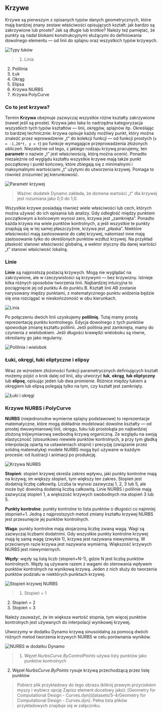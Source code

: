 

## Krzywe

Krzywe są pierwszym z opisanych typów danych geometrycznych, które mają bardziej znany zestaw właściwości opisujących kształt: jak bardzo są zakrzywione lub proste? Jak są długie lub krótkie? Należy też pamiętać, że punkty są nadal blokami konstrukcyjnymi służącymi do definiowania dowolnego elementu — od linii do splajnu oraz wszystkich typów krzywych.

![Typy łuków](images/5-4/CurveTypes.jpg)

> 1. Linia
2. Polilinia
3. Łuk
4. Okrąg
5. Elipsa
6. Krzywa NURBS
7. Krzywa PolyCurve

### Co to jest krzywa?

Termin **Krzywa** obejmuje zazwyczaj wszystkie różne kształty zakrzywione (nawet jeśli są proste). Krzywa jako taka to nadrzędna kategoryzacja wszystkich tych typów kształtów — linii, okręgów, splajnów itp. Określając to bardziej technicznie: krzywa opisuje każdy możliwy punkt, który można znaleźć przez wprowadzenie „t” do kolekcji funkcji — od funkcji prostych (```x = -1,26*t, y = t```) po funkcje wymagające przeprowadzenia złożonych obliczeń. Niezależnie od tego, z jakiego rodzaju krzywą pracujemy, ten **parametr** o nazwie „t” jest właściwością, którą można ocenić. Ponadto niezależnie od wyglądu kształtu wszystkie krzywe mają także punkt początkowy i punkt końcowy, które zbiegają się z minimalnymi i maksymalnymi wartościami „t” użytymi do utworzenia krzywej. Pomaga to również zrozumieć jej kierunkowość.

![Parametr krzywej](images/5-4/CurveParameter.jpg)

> Ważne: dodatek Dynamo zakłada, że domena wartości „t” dla krzywej jest rozumiana jako 0,0 do 1,0.

Wszystkie krzywe posiadają również wiele właściwości lub cech, których można używać do ich opisania lub analizy. Gdy odległość między punktem początkowym a końcowym wynosi zero, krzywa jest „zamknięta”. Ponadto każda krzywa ma wiele punktów kontrolnych, a jeśli wszystkie te punkty znajdują się w tej samej płaszczyźnie, krzywa jest „płaska”. Niektóre właściwości mają zastosowanie do całej krzywej, natomiast inne mają zastosowanie tylko do określonych punktów wzdłuż krzywej. Na przykład płaskość stanowi właściwość globalną, a wektor styczny dla danej wartości „t” stanowi właściwość lokalną.

### Linie

**Linie** są najprostszą postacią krzywych. Mogą nie wyglądać na zakrzywione, ale w rzeczywistości są krzywymi — bez krzywizny. Istnieje kilka różnych sposobów tworzenia linii. Najbardziej intuicyjna to pociągnięcie jej od punktu A do punktu B. Kształt linii AB zostanie narysowany między punktami, z matematycznego punktu widzenia będzie się ona rozciągać w nieskończoność w obu kierunkach.

![Linia](images/5-4/Line.jpg)

Po połączeniu dwóch linii uzyskujemy **polilinię**. Tutaj mamy prostą reprezentację punktu kontrolnego. Edycja dowolnego z tych punktów spowoduje zmianę kształtu polilinii. Jeśli polilinia jest zamknięta, mamy do czynienia z wielobokiem. Jeśli długości krawędzi wieloboku są równe, określamy go jako regularny.

![Polilinia i wielobok](images/5-4/Polyline.jpg)

### Łuki, okręgi, łuki eliptyczne i elipsy

Wraz ze wzrostem złożoności funkcji parametrycznych definiujących kształt możemy pójść o krok dalej od linii, aby utworzyć **łuk**, **okrąg**, **łuk eliptyczny** lub **elipsę**, opisując jeden lub dwa promienie. Różnice między łukiem a okręgiem lub elipsą polegają tylko na tym, czy kształt jest zamknięty.

![Łuki i okręgi](images/5-4/Arcs+Circles.jpg)

### Krzywe NURBS i PolyCurve

**NURBS** (niejednorodne wymierne splajny podstawowe) to reprezentacje matematyczne, które mogą dokładnie modelować dowolne kształty — od prostej dwuwymiarowej linii, okręgu, łuku lub prostokąta po najbardziej złożoną trójwymiarową swobodną krzywą organiczną. Ze względu na swoją elastyczność (stosunkowo niewiele punktów kontrolnych, a przy tym gładką interpolację opartą na ustawieniach stopni) i precyzję (związanie przez solidną matematykę) modele NURBS mogą być używane w każdym procesie: od ilustracji i animacji po produkcję.

![Krzywa NURBS](images/5-4/NURBScurve.jpg)

**Stopień**: stopień krzywej określa zakres wpływu, jaki punkty kontrolne mają na krzywą; im większy stopień, tym większy ten zakres. Stopień jest dodatnią liczbę całkowitą. Liczba ta wynosi zazwyczaj 1, 2, 3 lub 5, ale może być dowolną dodatnią liczbą całkowitą. Linie NURBS i polilinie mają zazwyczaj stopień 1, a większość krzywych swobodnych ma stopień 3 lub 5.

**Punkty kontrolne**: punkty kontrolne to lista punktów o długości co najmniej stopnień+1. Jedną z najprostszych metod zmiany kształtu krzywej NURBS jest przesunięcie jej punktów kontrolnych.

**Waga**: punkty kontrolne mają skojarzoną liczbę zwaną wagą. Wagi są zazwyczaj liczbami dodatnimi. Gdy wszystkie punkty kontrolne krzywej mają tę samą wagę (zwykle 1), krzywa jest nazywana niewymierną. W przeciwnym razie krzywa jest nazywana wymierną. Większość krzywych NURBS jest niewymiernych.

**Węzły**: węzły są listą liczb (stopień+N-1), gdzie N jest liczbą punktów kontrolnych. Węzły są używane razem z wagami do sterowania wpływem punktów kontrolnych na wynikową krzywą. Jeden z nich służy do tworzenia punktów podziału w niektórych punktach krzywej.

![Stopień krzywej NURBS](images/5-4/NURBScurve_Degree.jpg)

> 1. Stopień = 1
2. Stopień = 2
3. Stopień = 3

Należy zauważyć, że im większa wartość stopnia, tym więcej punktów kontrolnych jest używanych do interpolacji wynikowej krzywej.

Utworzymy w dodatku Dynamo krzywą sinusoidalną za pomocą dwóch różnych metod tworzenia krzywych NURBS w celu porównania wyników.

![NURBS w dodatku Dynamo](images/5-4/Dynamo_Curves.jpg)

> 1. Węzeł *NurbsCurve.ByControlPoints* używa listy punktów jako punktów kontrolnych
2. Węzeł *NurbsCurve.ByPoints* rysuje krzywą przechodzącą przez listę punktów
> Pobierz plik przykładowy do tego obrazu (kliknij prawym przyciskiem myszy i wybierz opcję Zapisz element docelowy jako): [Geometry for Computational Design - Curves.dyn](datasets/5-4/Geometry for Computational Design - Curves.dyn). Pełna lista plików przykładowych znajduje się w załączniku.

